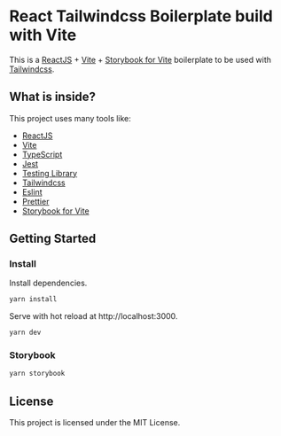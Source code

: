 # React Tailwindcss Boilerplate build with Vite

This is a [ReactJS](https://reactjs.org) + [Vite](https://vitejs.dev) + [Storybook for Vite](https://storybook.js.org/blog/storybook-for-vite/) boilerplate to be used with [Tailwindcss](https://tailwindcss.com).

## What is inside?

This project uses many tools like:

- [ReactJS](https://reactjs.org)
- [Vite](https://vitejs.dev)
- [TypeScript](https://www.typescriptlang.org)
- [Jest](https://jestjs.io)
- [Testing Library](https://testing-library.com)
- [Tailwindcss](https://tailwindcss.com)
- [Eslint](https://eslint.org)
- [Prettier](https://prettier.io)
- [Storybook for Vite](https://storybook.js.org/blog/storybook-for-vite/)

## Getting Started

### Install

Install dependencies.

```bash
yarn install 
```

Serve with hot reload at http://localhost:3000.

```bash
yarn dev
```

### Storybook

```bash
yarn storybook
```

## License

This project is licensed under the MIT License.
